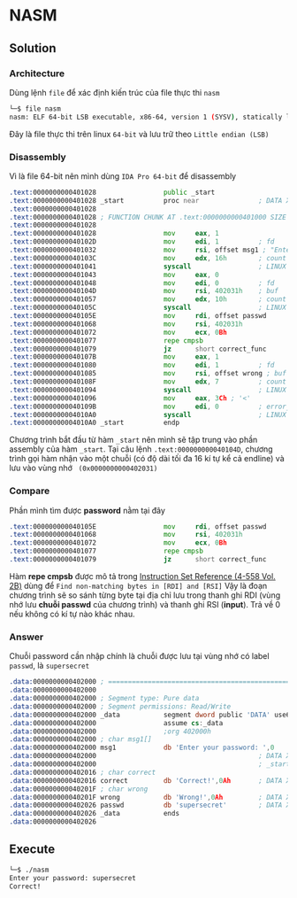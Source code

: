 # NASM
## Solution
### Architecture
Dùng lệnh `file` để xác định kiến trúc của file thực thi `nasm`
```sh
└─$ file nasm
nasm: ELF 64-bit LSB executable, x86-64, version 1 (SYSV), statically linked, not stripped
```
Đây là file thực thi trên linux `64-bit` và lưu trữ theo `Little endian (LSB)`
### Disassembly
Vì là file 64-bit nên mình dùng `IDA Pro 64-bit` để disassembly
```asm
.text:0000000000401028                 public _start
.text:0000000000401028 _start          proc near               ; DATA XREF: LOAD:0000000000400018↑o
.text:0000000000401028
.text:0000000000401028 ; FUNCTION CHUNK AT .text:0000000000401000 SIZE 00000028 BYTES
.text:0000000000401028
.text:0000000000401028                 mov     eax, 1
.text:000000000040102D                 mov     edi, 1          ; fd
.text:0000000000401032                 mov     rsi, offset msg1 ; "Enter your password: "
.text:000000000040103C                 mov     edx, 16h        ; count
.text:0000000000401041                 syscall                 ; LINUX - sys_write
.text:0000000000401043                 mov     eax, 0
.text:0000000000401048                 mov     edi, 0          ; fd
.text:000000000040104D                 mov     rsi, 402031h    ; buf
.text:0000000000401057                 mov     edx, 10h        ; count
.text:000000000040105C                 syscall                 ; LINUX - sys_read
.text:000000000040105E                 mov     rdi, offset passwd
.text:0000000000401068                 mov     rsi, 402031h
.text:0000000000401072                 mov     ecx, 0Bh
.text:0000000000401077                 repe cmpsb
.text:0000000000401079                 jz      short correct_func
.text:000000000040107B                 mov     eax, 1
.text:0000000000401080                 mov     edi, 1          ; fd
.text:0000000000401085                 mov     rsi, offset wrong ; buf
.text:000000000040108F                 mov     edx, 7          ; count
.text:0000000000401094                 syscall                 ; LINUX - sys_write
.text:0000000000401096                 mov     eax, 3Ch ; '<'
.text:000000000040109B                 mov     edi, 0          ; error_code
.text:00000000004010A0                 syscall                 ; LINUX - sys_exit
.text:00000000004010A0 _start          endp
```
Chương trình bắt đầu từ hàm `_start` nên mình sẽ tập trung vào phần assembly của hàm `_start`.
Tại câu lệnh `.text:000000000040104D`, chương trình gọi hàm nhận vào một chuỗi (có độ dài tối đa 16 kí tự kể cả endline) và lưu vào vùng nhớ ` (0x0000000000402031)`
### Compare
Phần mình tìm được **password** nằm tại đây
```asm
.text:000000000040105E                 mov     rdi, offset passwd
.text:0000000000401068                 mov     rsi, 402031h
.text:0000000000401072                 mov     ecx, 0Bh
.text:0000000000401077                 repe cmpsb
.text:0000000000401079                 jz      short correct_func
```
Hàm **repe cmpsb** được mô tả trong [Instruction Set Reference (4-558 Vol. 2B)](https://github.com/neji-uit/NT209-RE-Challenge/blob/main/Intel%C2%AE%2064%20and%20IA-32%20Architectures%20Software%20Developer%E2%80%99s%20Manual%20Combined%20Volumes%201,%202A,%202B,%202C,%202D,%203A,%203B,%203C,%203D,%20and%204.pdf) dùng để `Find non-matching bytes in [RDI] and [RSI]`
Vậy là đoạn chương trình sẽ so sánh từng byte tại địa chỉ lưu trong thanh ghi RDI (vùng nhớ lưu **chuỗi passwd** của chương trình) và thanh ghi RSI (**input**). Trả về 0 nếu không có kí tự nào khác nhau.
### Answer
Chuỗi password cần nhập chính là chuỗi được lưu tại vùng nhớ có label `passwd`, là `supersecret`
```asm
.data:0000000000402000 ; ===========================================================================
.data:0000000000402000
.data:0000000000402000 ; Segment type: Pure data
.data:0000000000402000 ; Segment permissions: Read/Write
.data:0000000000402000 _data           segment dword public 'DATA' use64
.data:0000000000402000                 assume cs:_data
.data:0000000000402000                 ;org 402000h
.data:0000000000402000 ; char msg1[]
.data:0000000000402000 msg1            db 'Enter your password: ',0
.data:0000000000402000                                         ; DATA XREF: LOAD:00000000004000C0↑o
.data:0000000000402000                                         ; _start+A↑o
.data:0000000000402016 ; char correct
.data:0000000000402016 correct         db 'Correct!',0Ah       ; DATA XREF: _start-1E↑o
.data:000000000040201F ; char wrong
.data:000000000040201F wrong           db 'Wrong!',0Ah         ; DATA XREF: _start+5D↑o
.data:0000000000402026 passwd          db 'supersecret'        ; DATA XREF: _start+36↑o
.data:0000000000402026 _data           ends
.data:0000000000402026
```
## Execute
```zsh
└─$ ./nasm
Enter your password: supersecret
Correct!
```
